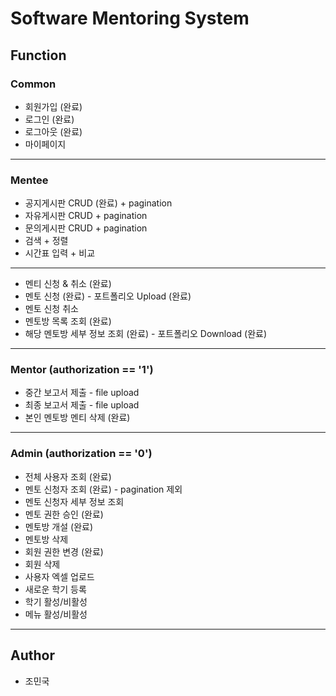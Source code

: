 # Software Mentoring System

## Function
### Common

* 회원가입 (완료)
* 로그인 (완료)
* 로그아웃 (완료)
* 마이페이지

---

### Mentee

* 공지게시판 CRUD (완료) + pagination
* 자유게시판 CRUD + pagination
* 문의게시판 CRUD + pagination
* 검색 + 정렬
* 시간표 입력 + 비교

---

* 멘티 신청 & 취소 (완료)
* 멘토 신청 (완료) - 포트폴리오 Upload (완료)
* 멘토 신청 취소
* 멘토방 목록 조회 (완료)
* 해당 멘토방 세부 정보 조회 (완료) - 포트폴리오 Download (완료)

---

### Mentor (authorization == '1')
* 중간 보고서 제출 - file upload
* 최종 보고서 제출 - file upload
* 본인 멘토방 멘티 삭제 (완료)

---

### Admin (authorization == '0')
* 전체 사용자 조회 (완료)
* 멘토 신청자 조회 (완료) - pagination 제외
* 멘토 신청자 세부 정보 조회
* 멘토 권한 승인 (완료)
* 멘토방 개설 (완료)
* 멘토방 삭제
* 회원 권한 변경 (완료)
* 회원 삭제
* 사용자 엑셀 업로드
* 새로운 학기 등록
* 학기 활성/비활성
* 메뉴 활성/비활성

---

## Author
* 조민국